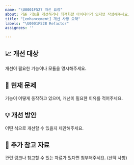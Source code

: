 ```yaml
---
name: "\U0001F527 개선 요청"
about: 기존 기능을 개선하거나 최적화할 아이디어가 있다면 작성해주세요.
title: "[enhancement] 개선 사항 요약"
labels: "\U0001F528 Refactor"
assignees: ''

---
```


## 📈 개선 대상
개선이 필요한 기능이나 모듈을 명시해주세요.

## 🤔 현재 문제
기능이 어떻게 동작하고 있으며, 개선이 필요한 이유를 적어주세요.

## 💡 개선 방안
어떤 식으로 개선할 수 있을지 제안해주세요.

## 📎 추가 참고 자료
관련 링크나 참고할 수 있는 자료가 있다면 첨부해주세요. (선택 사항)
